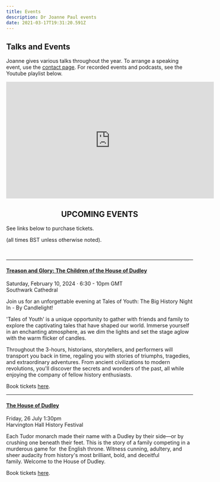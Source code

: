 ```yaml
---
title: Events
description: Dr Joanne Paul events
date: 2021-03-17T19:31:20.591Z
---
```

## Talks and Events

Joanne gives various talks throughout the year. To arrange a speaking event, use the [contact page](https://joannepaul.com/contact). For recorded events and podcasts, see the Youtube playlist below. 

<iframe width="560" height="315" src="https://www.youtube.com/embed/videoseries?list=PL5mt9ljgr-nGp8e9fTlCDjJLxozgQy90R" title="YouTube video player" frameBorder="0" allow="accelerometer; autoplay; clipboard-write; encrypted-media; gyroscope; picture-in-picture" allowFullScreen></iframe>

<br/>

## <center> UPCOMING EVENTS </center>

See links below to purchase tickets. 

(all times BST unless otherwise noted).

<br/>

- - -

#### [Treason and Glory: The Children of the House of Dudley ](https://www.eventbrite.co.uk/e/tales-of-youth-the-big-history-night-in-tickets-605913512627)

Saturday, February 10, 2024 · 6:30 - 10pm GMT\
Southwark Cathedral

Join us for an unforgettable evening at Tales of Youth: The Big History Night In - By Candlelight!

'Tales of Youth' is a unique opportunity to gather with friends and family to explore the captivating tales that have shaped our world. Immerse yourself in an enchanting atmosphere, as we dim the lights and set the stage aglow with the warm flicker of candles.

Throughout the 3-hours, historians, storytellers, and performers will transport you back in time, regaling you with stories of triumphs, tragedies, and extraordinary adventures. From ancient civilizations to modern revolutions, you'll discover the secrets and wonders of the past, all while enjoying the company of fellow history enthusiasts.

Book tickets [here](https://www.eventbrite.co.uk/e/tales-of-youth-the-big-history-night-in-tickets-605913512627).

- - -

#### [The House of Dudley ](https://harvingtonhall.digitickets.co.uk/event-tickets/54922?catID=53517)

Friday, 26 July 1:30pm \
Harvington Hall History Festival

Each Tudor monarch made their name with a Dudley by their side—or by crushing one beneath their feet. This is the story of a family competing in a murderous game for  the English throne. Witness cunning, adultery, and sheer audacity from history's most brilliant, bold, and deceitful family. Welcome to the House of Dudley.​ 

Book tickets [here](https://harvingtonhall.digitickets.co.uk/event-tickets/54922?catID=53517).